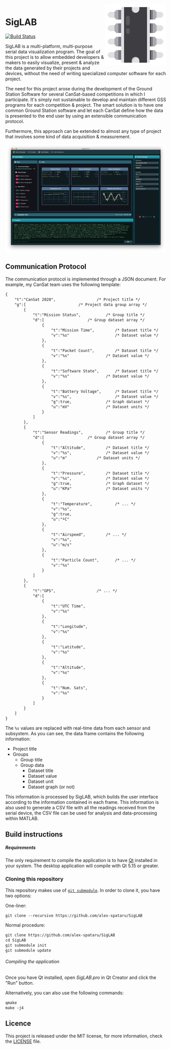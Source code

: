 <a href="#">
    <img width="192px" height="192px" src="doc/icon.png" align="right" />
</a>

# SigLAB

[![Build Status](https://api.travis-ci.org/alex-spataru/SigLAB.svg?branch=master)](https://travis-ci.org/alex-spataru/SigLAB)

SigLAB is a multi-platform, multi-purpose serial data visualization program. The goal of this project is to allow embedded developers & makers to easily visualize, present & analyze the data generated by their projects and devices, without the need of writing specialized computer software for each project.

The need for this project arose during the development of the Ground Station Software for several CanSat-based competitions in which I participate. It's simply not sustainable to develop and maintain different GSS programs for each competition & project. The smart solution is to have one common Ground Station software and let each CanSat define how the data is presented to the end user by using an extensible communication protocol.

Furthermore, this approach can be extended to almost any type of project that involves some kind of data acquisition & measurement.

![Screenshot](doc/screenshot.png)

## Communication Protocol

The communication protocol is implemented through a JSON document. For example, my CanSat team uses the following template:

```
{
    "t":"CanSat 2020",					/* Project title */
    "g":[						/* Project data group array */
        {
            "t":"Mission Status",			/* Group title */
            "d":[					/* Group dataset array */
                {
                    "t":"Mission Time",			/* Dataset title */
                    "v":"%s"			        /* Dataset value */
                },
                {
                    "t":"Packet Count",			/* Dataset title */
                    "v":"%s"				/* Dataset value */
                },
                {
                    "t":"Software State",		/* Dataset title */
                    "v":"%s"				/* Dataset value */
                },
                {
                    "t":"Battery Voltage",		/* Dataset title */
                    "v":"%s",			        /* Dataset value */
                    "g":true,				/* Graph dataset */
                    "u":"mV"				/* Dataset units */
                }
            ]
        },
        {
            "t":"Sensor Readings",			/* Group title */
            "d":[					/* Group dataset array */
                {	
                    "t":"Altitude",			/* Dataset title */
                    "v":"%s",				/* Dataset value */
                    "u":"m"				/* Dataset units */
                },
                {
                    "t":"Pressure",			/* Dataset title */
                    "v":"%s",				/* Dataset value */
                    "g":true,				/* Graph dataset */
                    "u":"KPa"				/* Dataset units */
                },
                {
                    "t":"Temperature",			/* ... */
                    "v":"%s",
                    "g":true,
                    "u":"ºC"
                },
                {
                    "t":"Airspeed",			/* ... */
                    "v":"%s",
                    "u":"m/s"
                },
                {
                    "t":"Particle Count",		/* ... */
                    "v":"%s"
                }
            ]
        },
        {
            "t":"GPS",					/* ... */
            "d":[
                {
                    "t":"UTC Time",
                    "v":"%s"
                },
                {
                    "t":"Longitude",
                    "v":"%s"
                },
                {
                    "t":"Latitude",
                    "v":"%s"
                },
                {
                    "t":"Altitude",
                    "v":"%s"
                },
                {
                    "t":"Num. Sats",
                    "v":"%s"
                }
            ]
        }
    ]
}
```
    
The `%s` values are replaced with real-time data from each sensor and subsystem. As you can see, the data frame contains the following information:

- Project title
- Groups
  - Group title
  - Group data
    - Dataset title
    - Dataset value
    - Dataset unit
    - Dataset graph (or not)
    
This information is processed by SigLAB, which builds the user interface according to the information contained in each frame. This information is also used to generate a CSV file with all the readings received from the serial device, the CSV file can be used for analysis and data-processing within MATLAB.

## Build instructions

##### Requirements

The only requirement to compile the application is to have [Qt](http://www.qt.io/download-open-source/) installed in your system. The desktop application will compile with Qt 5.15 or greater.

### Cloning this repository

This repository makes use of [`git submodule`](https://git-scm.com/docs/git-submodule). In order to clone it, you have two options:

One-liner:

    git clone --recursive https://github.com/alex-spataru/SigLAB

Normal procedure:

    git clone https://github.com/alex-spataru/SigLAB
    cd SigLAB
    git submodule init
    git submodule update
    
###### Compiling the application

Once you have Qt installed, open *SigLAB.pro* in Qt Creator and click the "Run" button.

Alternatively, you can also use the following commands:

	qmake
	make -j4

## Licence

This project is released under the MIT license, for more information, check the [LICENSE](LICENSE.md) file.



